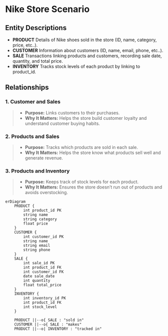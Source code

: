 
# Nike Store Scenario
## Entity Descriptions
* **PRODUCT** Details of Nike shoes sold in the store (ID, name, category, price, etc..).
* **CUSTOMER** Information about customers (ID, name, email, phone, etc..).
* **SALE** Transactions linking products and customers, recording sale date, quantity, and total price.
* **INVENTORY** Tracks stock levels of each product by linking to product_id.
## Relationships
### 1. Customer and Sales
> * **Purpose:** Links customers to their purchases.
> * **Why It Matters:** Helps the store build customer loyalty and understand customer buying habits.
### 2. Products and Sales
> * **Purpose:** Tracks which products are sold in each sale.
> * **Why It Matters:** Helps the store know what products sell well and generate revenue.
### 3. Products and Inventory
> * **Purpose:** Keeps track of stock levels for each product.
> * **Why It Matters:** Ensures the store doesn’t run out of products and avoids overstocking.
```mermaid
erDiagram
    PRODUCT {
        int product_id PK
        string name
        string category
        float price
    }
    CUSTOMER {
        int customer_id PK
        string name
        string email
        string phone
    }
    SALE {
        int sale_id PK
        int product_id FK
        int customer_id FK
        date sale_date
        int quantity
        float total_price
    }
    INVENTORY {
        int inventory_id PK
        int product_id FK
        int stock_level
    }

    PRODUCT ||--o{ SALE : "sold in"
    CUSTOMER ||--o{ SALE : "makes"
    PRODUCT ||--o| INVENTORY : "tracked in" 
